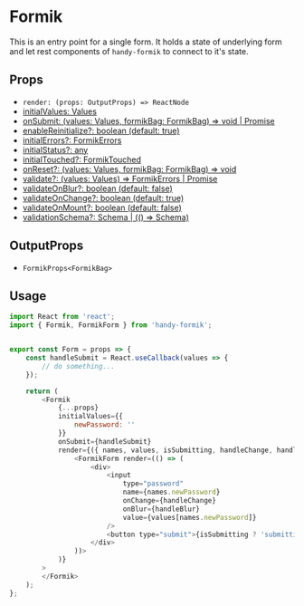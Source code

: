 # Formik

This is an entry point for a single form. It holds a state of underlying form and let rest components of `handy-formik` to connect to it's state.

## Props

* `render: (props: OutputProps) => ReactNode`
* [initialValues: Values](https://jaredpalmer.com/formik/docs/api/formik#initialvalues-values)
* [onSubmit: (values: Values, formikBag: FormikBag) => void | Promise<any>](https://jaredpalmer.com/formik/docs/api/formik#onsubmit-values-values-formikbag-formikbag--void--promiseany)
* [enableReinitialize?: boolean (default: true)](https://jaredpalmer.com/formik/docs/api/formik#enablereinitialize-boolean)
* [initialErrors?: FormikErrors<Values>](https://jaredpalmer.com/formik/docs/api/formik#initialerrors-formikerrorsvalues)
* [initialStatus?: any](https://jaredpalmer.com/formik/docs/api/formik#initialstatus-any)
* [initialTouched?: FormikTouched<Values>](https://jaredpalmer.com/formik/docs/api/formik#initialtouched-formiktouchedvalues)
* [onReset?: (values: Values, formikBag: FormikBag) => void](https://jaredpalmer.com/formik/docs/api/formik#onreset-values-values-formikbag-formikbag--void)
* [validate?: (values: Values) => FormikErrors<Values> | Promise<any>](https://jaredpalmer.com/formik/docs/api/formik#validate-values-values--formikerrorsvalues--promiseany)
* [validateOnBlur?: boolean (default: false)](https://jaredpalmer.com/formik/docs/api/formik#validateonblur-boolean)
* [validateOnChange?: boolean (default: true)](https://jaredpalmer.com/formik/docs/api/formik#validateonchange-boolean)
* [validateOnMount?: boolean (default: false)](https://jaredpalmer.com/formik/docs/api/formik#validateonmount-boolean)
* [validationSchema?: Schema | (() => Schema)](https://jaredpalmer.com/formik/docs/api/formik#validationschema-schema----schema)

## OutputProps

* `FormikProps<FormikBag>`

## Usage

```js
import React from 'react';
import { Formik, FormikForm } from 'handy-formik';


export const Form = props => {
    const handleSubmit = React.useCallback(values => {
        // do something...
    });

    return (
        <Formik
            {...props}
            initialValues={{
                newPassword: ''
            }}
            onSubmit={handleSubmit}
            render={({ names, values, isSubmitting, handleChange, handleBlur }) => (
                <FormikForm render=(() => (
                    <div>
                        <input
                            type="password"
                            name={names.newPassword}
                            onChange={handleChange}
                            onBlur={handleBlur}
                            value={values[names.newPassword]}
                        />
                        <button type="submit">{isSubmitting ? 'submitting' : 'submit'}</button>
                    </div>
                ))>
            )}
        >
        </Formik>
    );
};
```
